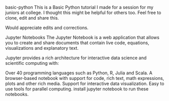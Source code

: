 
basic-python
This is a Basic Python tutorial I made for a session for my juniors at college. I thought this might be helpful for others too. Feel free to clone, edit and share this.

Would appreciate edits and corrections.

Jupyter Notebooks
The Jupyter Notebook is a web application that allows you to create and share documents that contain live code, equations, visualizations and explanatory text.

Jupyter provides a rich architecture for interactive data science and scientific computing with:

Over 40 programming languages such as Python, R, Julia and Scala.
A browser-based notebook with support for code, rich text, math expressions, plots and other rich media.
Support for interactive data visualization.
Easy to use tools for parallel computing.
install jupyter notebook to run these notebooks.
